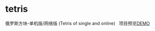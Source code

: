# tetris
俄罗斯方块-单机版/网络版 (Tetris of single and online)  
项目预览[DEMO](http://gongfuapi.cc/html/tetris/)
